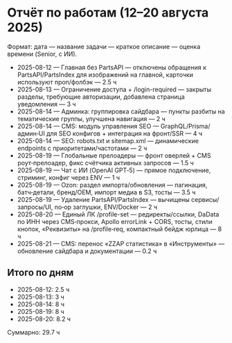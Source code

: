 # Отчёт по работам (12–20 августа 2025)

Формат: дата — название задачи — краткое описание — оценка времени (Senior, с ИИ).

- 2025-08-12 — Главная без PartsAPI — отключены обращения к PartsAPI/PartsIndex для изображений на главной, карточки используют проп/фолбэк — 2.5 ч
- 2025-08-13 — Ограничение доступа + /login-required — закрыты разделы, требующие авторизации, добавлена страница уведомления — 3 ч
- 2025-08-14 — Админка: группировка сайдбара — пункты разбиты на тематические группы, улучшена навигация — 2 ч
- 2025-08-14 — CMS: модуль управления SEO — GraphQL/Prisma/админ‑UI для SEO конфигов + интеграция на фронт/SSR — 4 ч
- 2025-08-14 — SEO: robots.txt и sitemap.xml — динамические endpoints с приоритетами/частотами — 2 ч
- 2025-08-19 — Глобальные прелоадеры — фронт оверлей + CMS роут‑прелоадер, фикс счётчика активных запросов — 1.5 ч
- 2025-08-19 — Чат с ИИ (OpenAI GPT‑5) — прямое подключение, стриминг, конфиг через ENV — 1 ч
- 2025-08-19 — Ozon: раздел импорта/обновления — пагинация, батч‑детали, бренд/OEM, импорт медиа в S3, тосты — 3.5 ч
- 2025-08-19 — Удаление PartsAPI/PartsIndex — вычищены сервисы/запросы/UI, no‑op заглушки, ENV/Docker — 2 ч
- 2025-08-20 — Единый ЛК /profile-set — редиректы/ссылки, DaData по ИНН через CMS‑прокси, Apollo errorLink + CORS, тосты, стили кнопок, «Реквизиты» на /profile‑req, компактный бейдж юрлица — 8 ч
- 2025-08-21 — CMS: перенос «ZZAP статистика» в «Инструменты» — обновление сайдбара и документации — 0.2 ч

## Итого по дням

- 2025-08-12: 2.5 ч
- 2025-08-13: 3 ч
- 2025-08-14: 8 ч
- 2025-08-19: 8 ч
- 2025-08-20: 8.2 ч

Суммарно: 29.7 ч
